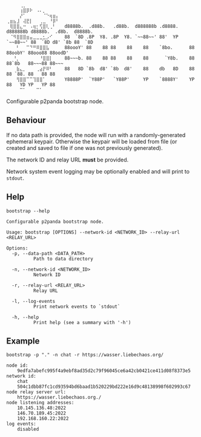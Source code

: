 ```
     ⢀⡀⠀⠀⠀⠀⠀⠀⠀⠀⠀
⠀⠀⠀⠀⢰⣿⡿⠗⠀⠠⠄⡀⠀⠀⠀⠀
⠀⠀⠀⠀⡜⠁⠀⠀⠀⠀⠀⠈⠑⢶⣶⡄
⢀⣶⣦⣸⠀⢼⣟⡇⠀⠀⢀⣀⠀⠘⡿⠃
⠀⢿⣿⣿⣄⠒⠀⠠⢶⡂⢫⣿⢇⢀⠃⠀  d8888b.  .d88b.   .d88b.  d888888b .d8888. d888888b d8888b.  .d8b.  d8888b.
⠀⠈⠻⣿⣿⣿⣶⣤⣀⣀⣀⣂⡠⠊⠀⠀  88  `8D .8P  Y8. .8P  Y8. `~~88~~' 88'  YP `~~88~~' 88  `8D d8' `8b 88  `8D
⠀⠀⠀⠃⠀⠀⠉⠙⠛⠿⣿⣿⣧⠀⠀⠀  88oooY' 88    88 88    88    88    `8bo.      88    88oobY' 88ooo88 88oodD'
⠀⠀⠘⡀⠀⠀⠀⠀⠀⠀⠘⣿⣿⡇⠀⠀  88~~~b. 88    88 88    88    88      `Y8b.    88    88`8b   88~~~88 88~~~
⠀⠀⠀⣷⣄⡀⠀⠀⠀⢀⣴⡟⠿⠃⠀⠀  88   8D `8b  d8' `8b  d8'    88    db   8D    88    88 `88. 88   88 88
⠀⠀⠀⢻⣿⣿⠉⠉⢹⣿⣿⠁⠀⠀⠀⠀  Y8888P'  `Y88P'   `Y88P'     YP    `8888Y'    YP    88   YD YP   YP 88
⠀⠀⠀⠀⠉⠁⠀⠀⠀⠉⠁
```

Configurable p2panda bootstrap node.

## Behaviour

If no data path is provided, the node will run with a randomly-generated ephemeral keypair.
Otherwise the keypair will be loaded from file (or created and saved to file if one was not
previously generated).

The network ID and relay URL **must** be provided.

Network system event logging may be optionally enabled and will print to `stdout`.

## Help

`bootstrap --help`

```
Configurable p2panda bootstrap node.

Usage: bootstrap [OPTIONS] --network-id <NETWORK_ID> --relay-url <RELAY_URL>

Options:
  -p, --data-path <DATA_PATH>
          Path to data directory

  -n, --network-id <NETWORK_ID>
          Network ID

  -r, --relay-url <RELAY_URL>
          Relay URL

  -l, --log-events
          Print network events to `stdout`

  -h, --help
          Print help (see a summary with '-h')
```

## Example

`bootstrap -p "." -n chat -r https://wasser.liebechaos.org/`

```
node id:
    9edfa7abefc995f4a9ebf8ad35d2c79f96045ce6a42cb0421ce411d08f8373e5
network id:
    chat
    504c1dbb87fc1cd93594bd6baad1b520229bd222e16d9c48138998f602993c67
node relay server url:
    https://wasser.liebechaos.org./
node listening addresses:
    10.145.136.48:2022
    146.70.189.45:2022
    192.168.160.22:2022
log events:
    disabled
```
